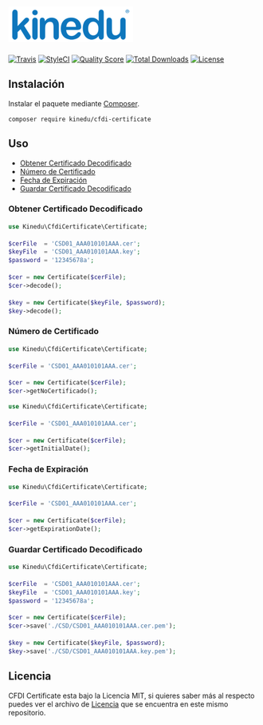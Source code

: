 # ![Kinedu](https://raw.githubusercontent.com/Kinedu/cfdi-certificate/gh-pages/assets/img/logo.png)

[![Travis](https://img.shields.io/travis/Kinedu/cfdi-certificate.svg?style=flat-square)](https://travis-ci.org/Kinedu/cfdi-certificate)
[![StyleCI](https://styleci.io/repos/118187006/shield?branch=master)](https://styleci.io/repos/118187006)
[![Quality Score](https://img.shields.io/scrutinizer/g/Kinedu/cfdi-certificate.svg?style=flat-square)](https://scrutinizer-ci.com/g/Kinedu/cfdi-certificate)
[![Total Downloads](https://poser.pugx.org/kinedu/cfdi-certificate/downloads?format=flat-square)](https://packagist.org/packages/kinedu/cfdi-certificate)
[![License](https://img.shields.io/github/license/kinedu/cfdi-certificate.svg?style=flat-square)](https://packagist.org/packages/kinedu/cfdi-certificate)

## Instalación

Instalar el paquete mediante [Composer](https://getcomposer.org/).

```shell
composer require kinedu/cfdi-certificate
```

## Uso

- [Obtener Certificado Decodificado](#obtener-certificado-decodificado)
- [Número de Certificado](#número-de-certificado)
- [Fecha de Expiración](#fecha-de-expiración)
- [Guardar Certificado Decodificado](#guardar-certificado-decodificado)

### Obtener Certificado Decodificado

```php
use Kinedu\CfdiCertificate\Certificate;

$cerFile  = 'CSD01_AAA010101AAA.cer';
$keyFile  = 'CSD01_AAA010101AAA.key';
$password = '12345678a';

$cer = new Certificate($cerFile);
$cer->decode();

$key = new Certificate($keyFile, $password);
$key->decode();
```

### Número de Certificado

```php
use Kinedu\CfdiCertificate\Certificate;

$cerFile = 'CSD01_AAA010101AAA.cer';

$cer = new Certificate($cerFile);
$cer->getNoCertificado();
```

```php
use Kinedu\CfdiCertificate\Certificate;

$cerFile = 'CSD01_AAA010101AAA.cer';

$cer = new Certificate($cerFile);
$cer->getInitialDate();
```

### Fecha de Expiración

```php
use Kinedu\CfdiCertificate\Certificate;

$cerFile = 'CSD01_AAA010101AAA.cer';

$cer = new Certificate($cerFile);
$cer->getExpirationDate();
```

### Guardar Certificado Decodificado

```php
use Kinedu\CfdiCertificate\Certificate;

$cerFile  = 'CSD01_AAA010101AAA.cer';
$keyFile  = 'CSD01_AAA010101AAA.key';
$password = '12345678a';

$cer = new Certificate($cerFile);
$cer->save('./CSD/CSD01_AAA010101AAA.cer.pem');

$key = new Certificate($keyFile, $password);
$key->save('./CSD/CSD01_AAA010101AAA.key.pem');
```

## Licencia

CFDI Certificate esta bajo la Licencia MIT, si quieres saber más al respecto puedes ver el archivo de [Licencia](LICENSE) que se encuentra en este mismo repositorio.
